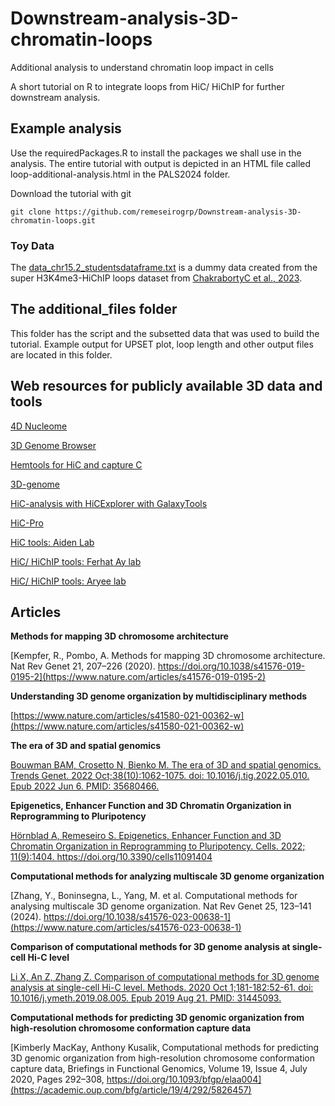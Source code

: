 # Downstream-analysis-3D-chromatin-loops
Additional analysis to understand chromatin loop impact in cells

A short tutorial on R to integrate loops from HiC/ HiChIP for further downstream analysis.

## Example analysis
Use the requiredPackages.R to install the packages we shall use in the analysis. The entire tutorial with output is depicted in an HTML file called loop-additional-analysis.html in the PALS2024 folder.

Download the tutorial with git

```
git clone https://github.com/remeseirogrp/Downstream-analysis-3D-chromatin-loops.git

```
### Toy Data

The [data_chr15.2_studentsdataframe.txt](https://github.com/remeseirogrp/Downstream-analysis-3D-chromatin-loops/blob/main/PALS2024/data_chr15.2_studentsdataframe.txt) is a dummy data created from the super H3K4me3-HiChIP loops dataset from [ChakrabortyC et al., 2023](https://www.nature.com/articles/s41467-023-41919-x).

## The additional_files folder
This folder has the script and the subsetted data that was used to build the tutorial. Example output for UPSET plot, loop length and other output files are located in this folder.

## Web resources for publicly available 3D data and tools

[4D Nucleome](https://www.4dnucleome.org/)

[3D Genome Browser](http://3dgenome.fsm.northwestern.edu/)

[Hemtools for HiC and capture C](https://hemtools.readthedocs.io/en/latest/content/NGS_pipelines/hicpro_split.html)

[3D-genome](https://github.com/topics/3d-genome)

[HiC-analysis with HiCExplorer with GalaxyTools](https://training.galaxyproject.org/training-material/topics/epigenetics/tutorials/hicexplorer/tutorial.html)

[HiC-Pro](https://github.com/nservant/HiC-Pro)

[HiC tools: Aiden Lab](https://github.com/aidenlab)

[HiC/ HiChIP tools: Ferhat Ay lab](https://github.com/ay-lab)

[HiC/ HiChIP tools: Aryee lab](https://github.com/aryeelab)

## Articles

**Methods for mapping 3D chromosome architecture**

[Kempfer, R., Pombo, A. Methods for mapping 3D chromosome architecture. Nat Rev Genet 21, 207–226 (2020). https://doi.org/10.1038/s41576-019-0195-2](https://www.nature.com/articles/s41576-019-0195-2)

**Understanding 3D genome organization by multidisciplinary methods**

[https://www.nature.com/articles/s41580-021-00362-w](https://www.nature.com/articles/s41580-021-00362-w)

**The era of 3D and spatial genomics**

[Bouwman BAM, Crosetto N, Bienko M. The era of 3D and spatial genomics. Trends Genet. 2022 Oct;38(10):1062-1075. doi: 10.1016/j.tig.2022.05.010. Epub 2022 Jun 6. PMID: 35680466.](https://www.cell.com/trends/genetics/fulltext/S0168-9525(22)00118-4)

**Epigenetics, Enhancer Function and 3D Chromatin Organization in Reprogramming to Pluripotency**

[Hörnblad A, Remeseiro S. Epigenetics, Enhancer Function and 3D Chromatin Organization in Reprogramming to Pluripotency. Cells. 2022; 11(9):1404. https://doi.org/10.3390/cells11091404 ](https://www.mdpi.com/2073-4409/11/9/1404)

**Computational methods for analyzing multiscale 3D genome organization**

[Zhang, Y., Boninsegna, L., Yang, M. et al. Computational methods for analysing multiscale 3D genome organization. Nat Rev Genet 25, 123–141 (2024). https://doi.org/10.1038/s41576-023-00638-1](https://www.nature.com/articles/s41576-023-00638-1)

**Comparison of computational methods for 3D genome analysis at single-cell Hi-C level**

[Li X, An Z, Zhang Z. Comparison of computational methods for 3D genome analysis at single-cell Hi-C level. Methods. 2020 Oct 1;181-182:52-61. doi: 10.1016/j.ymeth.2019.08.005. Epub 2019 Aug 21. PMID: 31445093.](https://www.sciencedirect.com/science/article/pii/S1046202319300891)

**Computational methods for predicting 3D genomic organization from high-resolution chromosome conformation capture data**

[Kimberly MacKay, Anthony Kusalik, Computational methods for predicting 3D genomic organization from high-resolution chromosome conformation capture data, Briefings in Functional Genomics, Volume 19, Issue 4, July 2020, Pages 292–308, https://doi.org/10.1093/bfgp/elaa004](https://academic.oup.com/bfg/article/19/4/292/5826457)





